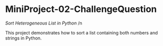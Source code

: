 # MiniProject-02-ChallengeQuestion
*Sort Heterogeneous List in Python* /n

This project demonstrates how to sort a list containing both numbers and strings in Python.
